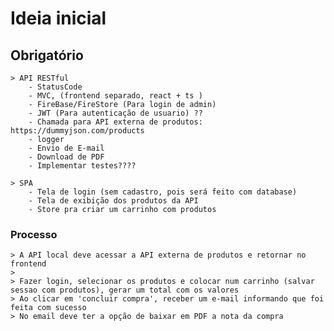 # Ideia inicial

## Obrigatório
    > API RESTful
        - StatusCode
        - MVC, (frontend separado, react + ts )
        - FireBase/FireStore (Para login de admin)
        - JWT (Para autenticação de usuario) ??
        - Chamada para API externa de produtos: https://dummyjson.com/products
        - logger
        - Envio de E-mail
        - Download de PDF
        - Implementar testes????

    > SPA
        - Tela de login (sem cadastro, pois será feito com database)
        - Tela de exibição dos produtos da API
        - Store pra criar um carrinho com produtos

### Processo
    > A API local deve acessar a API externa de produtos e retornar no frontend
    >
    > Fazer login, selecionar os produtos e colocar num carrinho (salvar sessao com produtos), gerar um total com os valores
    > Ao clicar em 'concluir compra', receber um e-mail informando que foi feita com sucesso
    > No email deve ter a opção de baixar em PDF a nota da compra



